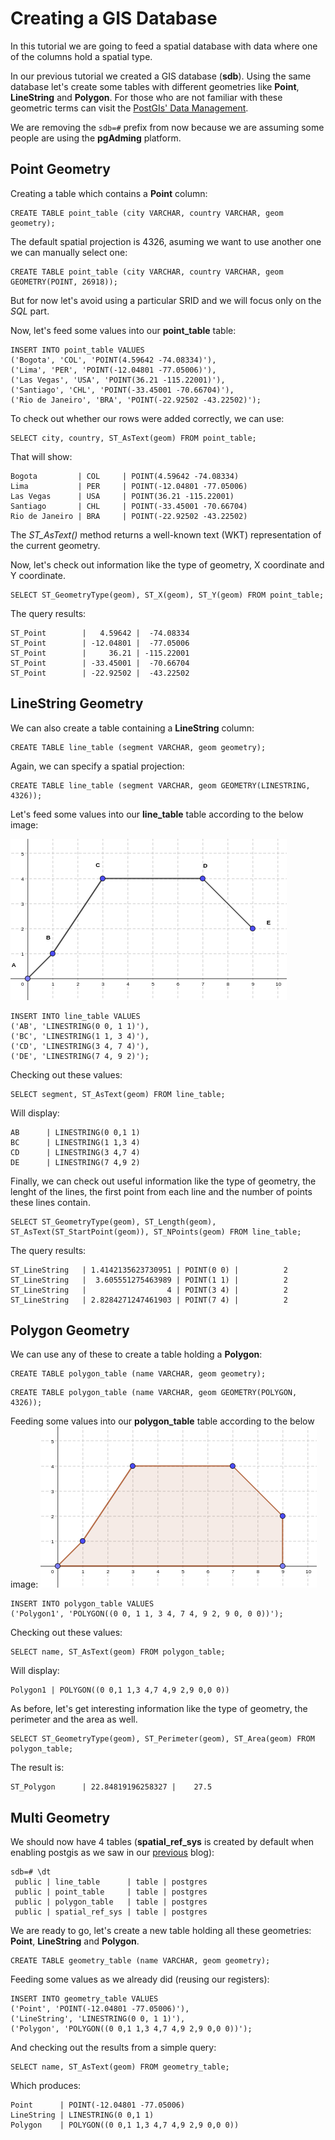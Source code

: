 # Creating a GIS Database

In this tutorial we are going to feed a spatial database with data where one of the columns hold a spatial type.

In our previous tutorial we created a GIS database (**sdb**). Using the same database let's create some tables with different geometries like **Point**, **LineString** and **Polygon**. For those who are not familiar with these geometric terms can visit the [PostGIs' Data Management](https://postgis.net/docs/using_postgis_dbmanagement.html).

We are removing the ```sdb=#``` prefix from now because we are assuming some people are using the **pgAdming** platform.


## Point Geometry
Creating a table which contains a **Point** column:
```
CREATE TABLE point_table (city VARCHAR, country VARCHAR, geom geometry);
```

The default spatial projection is 4326, asuming we want to use another one we can manually select one:
```
CREATE TABLE point_table (city VARCHAR, country VARCHAR, geom GEOMETRY(POINT, 26918));
```

But for now let's avoid using a particular SRID and we will focus only on the *SQL* part.

Now, let's feed some values into our **point_table** table:
```
INSERT INTO point_table VALUES
('Bogota', 'COL', 'POINT(4.59642 -74.08334)'),
('Lima', 'PER', 'POINT(-12.04801 -77.05006)'),
('Las Vegas', 'USA', 'POINT(36.21 -115.22001)'),
('Santiago', 'CHL', 'POINT(-33.45001 -70.66704)'),
('Rio de Janeiro', 'BRA', 'POINT(-22.92502 -43.22502)');
```

To check out whether our rows were added correctly, we can use:
```
SELECT city, country, ST_AsText(geom) FROM point_table;
```

That will show:
```
Bogota         | COL     | POINT(4.59642 -74.08334)
Lima           | PER     | POINT(-12.04801 -77.05006)
Las Vegas      | USA     | POINT(36.21 -115.22001)
Santiago       | CHL     | POINT(-33.45001 -70.66704)
Rio de Janeiro | BRA     | POINT(-22.92502 -43.22502)
 ```

The *ST_AsText()* method returns a well-known text (WKT) representation of the current geometry.

Now, let's check out information like the type of geometry, X coordinate and Y coordinate.
```
SELECT ST_GeometryType(geom), ST_X(geom), ST_Y(geom) FROM point_table;
```

The query results:
```
ST_Point        |   4.59642 |  -74.08334
ST_Point        | -12.04801 |  -77.05006
ST_Point        |     36.21 | -115.22001
ST_Point        | -33.45001 |  -70.66704
ST_Point        | -22.92502 |  -43.22502
```


## LineString Geometry
We can also create a table containing a **LineString** column:
```
CREATE TABLE line_table (segment VARCHAR, geom geometry);
```

Again, we can specify a spatial projection:
```
CREATE TABLE line_table (segment VARCHAR, geom GEOMETRY(LINESTRING, 4326));
```

Let's feed some values into our **line_table** table according to the below image:

![LineString](/blogs/imgs/linestring.png)

```
INSERT INTO line_table VALUES
('AB', 'LINESTRING(0 0, 1 1)'),
('BC', 'LINESTRING(1 1, 3 4)'),
('CD', 'LINESTRING(3 4, 7 4)'),
('DE', 'LINESTRING(7 4, 9 2)');
```

Checking out these values:
```
SELECT segment, ST_AsText(geom) FROM line_table;
```

Will display:
```
AB      | LINESTRING(0 0,1 1)
BC      | LINESTRING(1 1,3 4)
CD      | LINESTRING(3 4,7 4)
DE      | LINESTRING(7 4,9 2)
```

Finally, we can check out useful information like the type of geometry, the lenght of the lines, the first point from each line and the number of points these lines contain.
```
SELECT ST_GeometryType(geom), ST_Length(geom), ST_AsText(ST_StartPoint(geom)), ST_NPoints(geom) FROM line_table;
```

The query results:
```
ST_LineString   | 1.4142135623730951 | POINT(0 0) |          2
ST_LineString   |  3.605551275463989 | POINT(1 1) |          2
ST_LineString   |                  4 | POINT(3 4) |          2
ST_LineString   | 2.8284271247461903 | POINT(7 4) |          2
```


## Polygon Geometry
We can use any of these to create a table holding a **Polygon**:
```
CREATE TABLE polygon_table (name VARCHAR, geom geometry);
```
```
CREATE TABLE polygon_table (name VARCHAR, geom GEOMETRY(POLYGON, 4326));
```

Feeding some values into our **polygon_table** table according to the below image:
![LineString](/blogs/imgs/polygon.png)

```
INSERT INTO polygon_table VALUES
('Polygon1', 'POLYGON((0 0, 1 1, 3 4, 7 4, 9 2, 9 0, 0 0))');
```

Checking out these values:
```
SELECT name, ST_AsText(geom) FROM polygon_table;
```

Will display:
```
Polygon1 | POLYGON((0 0,1 1,3 4,7 4,9 2,9 0,0 0))
```

As before, let's get interesting information like the type of geometry, the perimeter and the area as well.
```
SELECT ST_GeometryType(geom), ST_Perimeter(geom), ST_Area(geom) FROM polygon_table;
```

The result is:
```
ST_Polygon      | 22.84819196258327 |    27.5
```


## Multi Geometry
We should now have 4 tables (**spatial_ref_sys** is created by default when enabling postgis as we saw in our [previous](https://github.com/Christian8491/GIS/blob/master/blogs/3_Enable_PostGIS.md) blog):
```
sdb=# \dt
 public | line_table      | table | postgres
 public | point_table     | table | postgres
 public | polygon_table   | table | postgres
 public | spatial_ref_sys | table | postgres
```

We are ready to go, let's create a new table holding all these geometries: **Point**, **LineString** and **Polygon**.
```
CREATE TABLE geometry_table (name VARCHAR, geom geometry);
```
Feeding some values as we already did (reusing our registers):
```
INSERT INTO geometry_table VALUES
('Point', 'POINT(-12.04801 -77.05006)'),
('LineString', 'LINESTRING(0 0, 1 1)'),
('Polygon', 'POLYGON((0 0,1 1,3 4,7 4,9 2,9 0,0 0))');
```

And checking out the results from a simple query:
```
SELECT name, ST_AsText(geom) FROM geometry_table;
```

Which produces:
```
Point      | POINT(-12.04801 -77.05006)
LineString | LINESTRING(0 0,1 1)
Polygon    | POLYGON((0 0,1 1,3 4,7 4,9 2,9 0,0 0))
```
